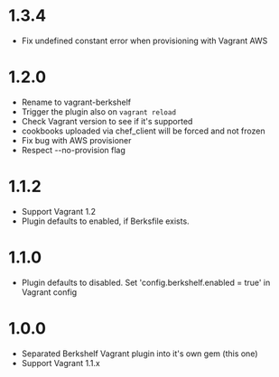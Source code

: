 # 1.3.4
- Fix undefined constant error when provisioning with Vagrant AWS

# 1.2.0
- Rename to vagrant-berkshelf
- Trigger the plugin also on `vagrant reload`
- Check Vagrant version to see if it's supported
- cookbooks uploaded via chef_client will be forced and not frozen
- Fix bug with AWS provisioner
- Respect --no-provision flag

# 1.1.2
- Support Vagrant 1.2
- Plugin defaults to enabled, if Berksfile exists.

# 1.1.0
- Plugin defaults to disabled. Set 'config.berkshelf.enabled = true' in Vagrant config

# 1.0.0
- Separated Berkshelf Vagrant plugin into it's own gem (this one)
- Support Vagrant 1.1.x
